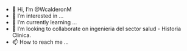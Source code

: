- 👋 Hi, I’m @WcalderonM
- 👀 I’m interested in ...
- 🌱 I’m currently learning ...
- 💞️ I’m looking to collaborate on  ingenieria del sector salud - Historia Clinica.
- 📫 How to reach me ...

<!---
WcalderonM/WcalderonM is a ✨ special ✨ repository because its `README.md` (this file) appears on your GitHub profile.
You can click the Preview link to take a look at your changes.
--->
